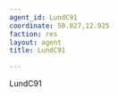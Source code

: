 ```yaml
---
agent_id: LundC91
coordinate: 50.827,12.925
faction: res
layout: agent
title: LundC91

---
```


LundC91